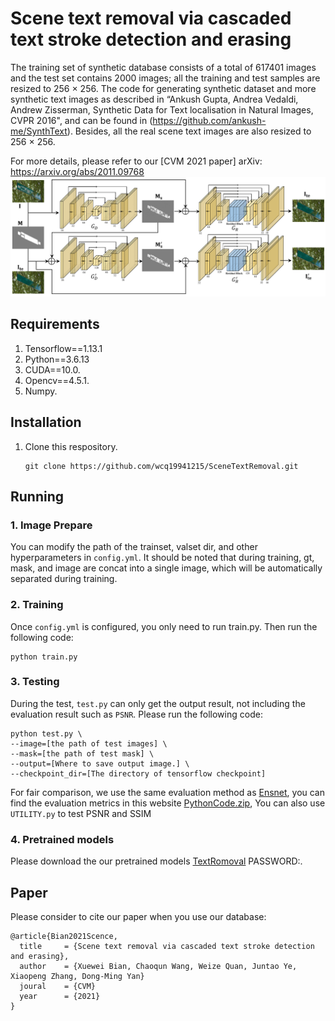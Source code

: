 # Scene text removal via cascaded text stroke detection and erasing

The training set of synthetic database consists of a total of 617401 images and the test set contains 2000 images; all the training and test samples are resized to 256 × 256. The code for generating synthetic dataset and more synthetic text images as described in “Ankush Gupta, Andrea Vedaldi, Andrew Zisserman, Synthetic Data for Text localisation in Natural Images, CVPR 2016", and can be found in (https://github.com/ankush-me/SynthText).
Besides, all the real scene text images are also resized to 256 × 256.

For more details, please refer to our [CVM 2021 paper] arXiv: https://arxiv.org/abs/2011.09768
![](images/arch_new.png)

## Requirements
1. Tensorflow==1.13.1
2. Python==3.6.13
3. CUDA==10.0.
4. Opencv==4.5.1.
5. Numpy.

## Installation
  1. Clone this respository.
     ```
     git clone https://github.com/wcq19941215/SceneTextRemoval.git
     ```
## Running
  ### 1. Image Prepare
  You can modify the path of the trainset, valset dir, and other hyperparameters in `config.yml`.
  It should be noted that during training, gt, mask, and image are concat into a single image, which will be automatically separated during training.
  ### 2. Training
  Once `config.yml` is configured, you only need to run train.py. Then run the following code:
  ```
  python train.py
  ```
  ### 3. Testing
  During the test, `test.py` can only get the output result, not including the evaluation result such as `PSNR`. Please run the following code:
  ```
  python test.py \
  --image=[the path of test images] \
  --mask=[the path of test mask] \
  --output=[Where to save output image.] \
  --checkpoint_dir=[The directory of tensorflow checkpoint]
  ```
  For fair comparison, we use the same evaluation method as [Ensnet](https://github.com/HCIILAB/Scene-Text-Removal), you can find the evaluation metrics in this website [PythonCode.zip](http://pione.dinf.usherbrooke.ca/static/code), You can also use `UTILITY.py` to test PSNR and SSIM
  ### 4. Pretrained models
  Please download the our pretrained models [TextRomoval](https://pan.baidu.com/s/1Bj1YM5RqNqZ_PRkvetmy9Q) PASSWORD:. 


## Paper

Please consider to cite our paper when you use our database:
```
@article{Bian2021Scence,
  title     = {Scene text removal via cascaded text stroke detection and erasing},
  author    = {Xuewei Bian, Chaoqun Wang, Weize Quan, Juntao Ye, Xiaopeng Zhang, Dong-Ming Yan}
  joural    = {CVM}
  year      = {2021}
}
```
